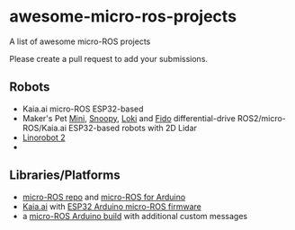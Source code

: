 # awesome-micro-ros-projects
A list of awesome micro-ROS projects

Please create a pull request to add your submissions.

## Robots
- Kaia.ai micro-ROS ESP32-based
- Maker's Pet [Mini](https://github.com/makerspet/makerspet_mini), [Snoopy](https://github.com/makerspet/makerspet_snoopy), [Loki](https://github.com/makerspet/makerspet_loki) and [Fido](https://github.com/makerspet/makerspet_fido) differential-drive ROS2/micro-ROS/Kaia.ai ESP32-based robots with 2D Lidar
- [Linorobot 2](https://github.com/linorobot/linorobot2)
- 

## Libraries/Platforms
- [micro-ROS repo](https://github.com/micro-ros) and [micro-ROS for Arduino](https://github.com/micro-ROS/micro_ros_arduino)
- [Kaia.ai](https://github.com/kaiaai/kaiaai) with [ESP32 Arduino micro-ROS firmware](https://github.com/kaiaai/firmware)
- a [micro-ROS Arduino build](https://github.com/kaiaai/micro_ros_arduino_kaiaai) with additional custom messages
